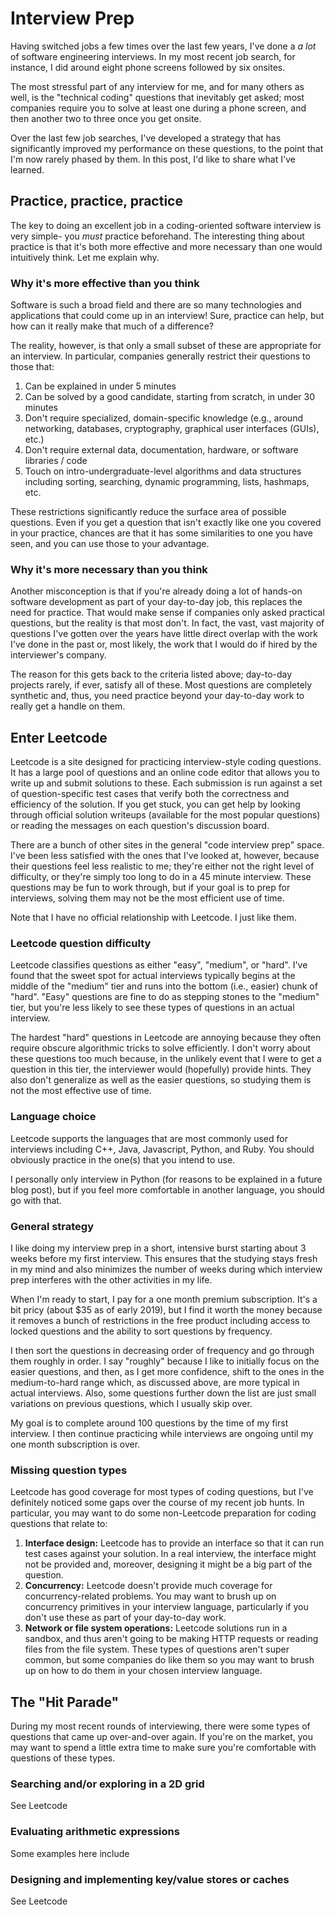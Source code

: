 # Interview Prep

Having switched jobs a few times over the last few years, I've done a *a lot* of software
engineering interviews. In my most recent job search, for instance, I did around eight phone screens
followed by six onsites.

The most stressful part of any interview for me, and for many others as well,
is the "technical coding" questions that inevitably get asked; most companies require you to solve
at least one during a phone screen, and then another two to three once you get onsite.

Over the last few job searches, I've developed a strategy that has significantly improved my
performance on these questions, to the point that I'm now rarely phased by them. In this post, I'd
like to share what I've learned.

## Practice, practice, practice

The key to doing an excellent job in a coding-oriented software interview is very simple- you
*must* practice beforehand. The interesting thing about practice is that it's both more effective
and more necessary than one would intuitively think. Let me explain why.

### Why it's more effective than you think

Software is such a broad field and there are so many technologies and applications that could come
up in an interview! Sure, practice can help, but how can it really make that much of a difference?

The reality, however, is that only a small subset of these are appropriate for an interview. In
particular, companies generally restrict their questions to those that:

1. Can be explained in under 5 minutes
2. Can be solved by a good candidate, starting from scratch, in under 30 minutes
3. Don't require specialized, domain-specific knowledge
  (e.g., around networking, databases, cryptography, graphical user interfaces (GUIs), etc.)
4. Don't require external data, documentation, hardware, or software libraries / code
5. Touch on intro-undergraduate-level algorithms and data structures including
  sorting, searching, dynamic programming, lists, hashmaps, etc.

These restrictions significantly reduce the surface area of possible questions. Even if you
get a question that isn't exactly like one you covered in your practice, chances are that it
has some similarities to one you have seen, and you can use those to your advantage.

### Why it's more necessary than you think

Another misconception is that if you're already doing a lot of hands-on software development
as part of your day-to-day job, this replaces the need for practice. That would make sense
if companies only asked practical questions, but the reality is that most don't. In fact,
the vast, vast majority of questions I've gotten over the years have little direct overlap with the
work I've done in the past or, most likely, the work that I would do if hired by the interviewer's
company.

The reason for this gets back to the criteria listed above; day-to-day projects rarely,
if ever, satisfy all of these. Most questions are completely synthetic and, thus, you need practice
beyond your day-to-day work to really get a handle on them.

## Enter Leetcode

Leetcode is a site designed for practicing interview-style coding questions. It has a large pool
of questions and an online code editor that allows you to write up and submit solutions to these.
Each submission is run against a set of question-specific test cases that verify both the
correctness and efficiency of the solution. If you get stuck, you can get help by looking through
official solution writeups (available for the most popular questions) or reading the messages on
each question's discussion board.

There are a bunch of other sites in the general "code interview prep" space. I've been
less satisfied with the ones that I've looked at, however, because their questions feel less
realistic to me; they're either not the right level of difficulty, or they're simply too long to do
in a 45 minute interview. These questions may be fun to work through, but if your goal is to prep
for interviews, solving them may not be the most efficient use of time.

Note that I have no official relationship with Leetcode. I just like them.

### Leetcode question difficulty

Leetcode classifies questions as either "easy", "medium", or "hard". I've found that
the sweet spot for actual interviews typically begins at the middle of the "medium" tier and runs
into the bottom (i.e., easier) chunk of "hard". "Easy" questions are fine to do as stepping stones
to the "medium" tier, but you're less likely to see these types of questions in an actual interview.

The hardest "hard" questions in Leetcode are annoying because they often require obscure
algorithmic tricks to solve efficiently. I don't worry about these questions too much because,
in the unlikely event that I were to get a question in this tier, the interviewer would (hopefully)
provide hints. They also don't generalize as well as the easier questions, so studying them is not
the most effective use of time.

### Language choice

Leetcode supports the languages that are most commonly used for interviews including C++, Java,
Javascript, Python, and Ruby. You should obviously practice in the one(s) that you intend to use.

I personally only interview in Python (for reasons to be explained in a future blog post), but
if you feel more comfortable in another language, you should go with that.

### General strategy

I like doing my interview prep in a short, intensive burst starting about 3 weeks before my
first interview. This ensures that the studying stays fresh in my mind and also minimizes the number
of weeks during which interview prep interferes with the other activities in my life.

When I'm ready to start, I pay for a one month premium subscription. It's a bit pricy (about $35 as
of early 2019), but I find it worth the money because it removes a bunch of restrictions in the
free product including access to locked questions and the ability to sort questions by frequency.

I then sort the questions in decreasing order of frequency and go through them roughly in order.
I say "roughly" because I like to initially focus on the easier questions, and then, as I get
more confidence, shift to the ones in the medium-to-hard range which, as discussed above, are
more typical in actual interviews. Also, some questions further down the list are just small
variations on previous questions, which I usually skip over.

My goal is to complete around 100 questions by the time of my first interview. I then continue
practicing while interviews are ongoing until my one month subscription is over.

### Missing question types

Leetcode has good coverage for most types of coding questions, but I've definitely noticed some
gaps over the course of my recent job hunts. In particular, you may want to do some non-Leetcode
preparation for coding questions that relate to:

1. **Interface design:** Leetcode has to provide an interface so that it can run test
  cases against your solution. In a real interview, the interface might not be provided and,
  moreover, designing it might be a big part of the question.
2. **Concurrency:** Leetcode doesn't provide much coverage for concurrency-related problems. You may
  want to brush up on concurrency primitives in your interview language, particularly if you don't
  use these as part of your day-to-day work.
3. **Network or file system operations:** Leetcode solutions run in a sandbox, and thus aren't
  going to be making HTTP requests or reading files from the file system. These types of questions
  aren't super common, but some companies do like them so you may want to brush up on how to do
  them in your chosen interview language.

## The "Hit Parade"

During my most recent rounds of interviewing, there were some types of questions that came up
over-and-over again. If you're on the market, you may want to spend a little extra time to make
sure you're comfortable with questions of these types.

### Searching and/or exploring in a 2D grid

See Leetcode 

### Evaluating arithmetic expressions

Some examples here include 

### Designing and implementing key/value stores or caches

See Leetcode 